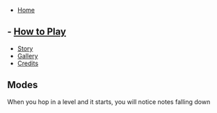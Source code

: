 - [Home](./index.md)
## - [How to Play](./howtoplay.md)
- [Story](./story.md)
- [Gallery](./gallery.md)
- [Credits](./credits.md)

## Modes

When you hop in a level and it starts, you will notice notes falling down